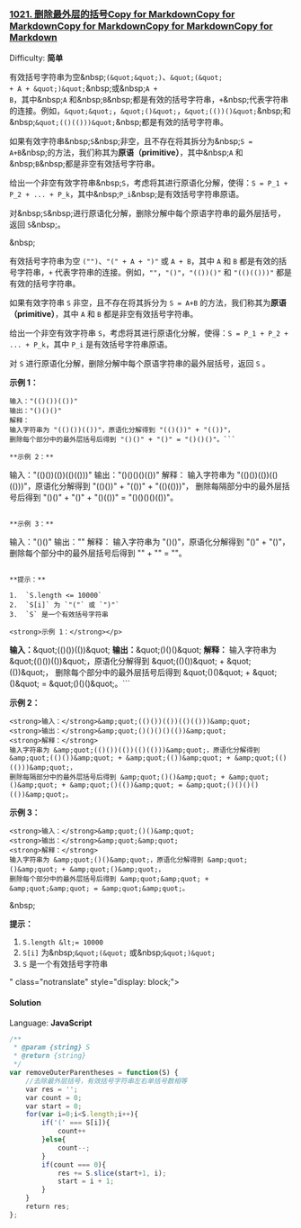 <!--
 * @Description: 
 * @version: 
 * @Author: znnnnn
 * @Date: 2019-07-20 20:20:09
 * @LastEditors: znnnnn
 * @LastEditTime: 2019-07-20 20:20:09
 -->
### [1021\. 删除最外层的括号Copy for MarkdownCopy for MarkdownCopy for MarkdownCopy for MarkdownCopy for Markdown](https://leetcode-cn.com/problems/remove-outermost-parentheses/)

Difficulty: **简单**

有效括号字符串为空&amp;nbsp;<code>(&amp;quot;&amp;quot;)</code>、<code>&amp;quot;(&amp;quot; + A + &amp;quot;)&amp;quot;</code>&amp;nbsp;或&amp;nbsp;<code>A + B</code>，其中&amp;nbsp;<code>A</code> 和&amp;nbsp;<code>B</code>&amp;nbsp;都是有效的括号字符串，<code>+</code>&amp;nbsp;代表字符串的连接。例如，<code>&amp;quot;&amp;quot;</code>，<code>&amp;quot;()&amp;quot;</code>，<code>&amp;quot;(())()&amp;quot;</code>&amp;nbsp;和&amp;nbsp;<code>&amp;quot;(()(()))&amp;quot;</code>&amp;nbsp;都是有效的括号字符串。</p>

<p>如果有效字符串&amp;nbsp;<code>S</code>&amp;nbsp;非空，且不存在将其拆分为&amp;nbsp;<code>S = A+B</code>&amp;nbsp;的方法，我们称其为<strong>原语（primitive）</strong>，其中&amp;nbsp;<code>A</code> 和&amp;nbsp;<code>B</code>&amp;nbsp;都是非空有效括号字符串。</p>

<p>给出一个非空有效字符串&amp;nbsp;<code>S</code>，考虑将其进行原语化分解，使得：<code>S = P_1 + P_2 + ... + P_k</code>，其中&amp;nbsp;<code>P_i</code>&amp;nbsp;是有效括号字符串原语。</p>

<p>对&amp;nbsp;<code>S</code>&amp;nbsp;进行原语化分解，删除分解中每个原语字符串的最外层括号，返回 <code>S</code>&amp;nbsp;。</p>

<p>&amp;nbsp;</p>

<p>

有效括号字符串为空 `("")`、`"(" + A + ")"` 或 `A + B`，其中 `A` 和 `B` 都是有效的括号字符串，`+` 代表字符串的连接。例如，`""`，`"()"`，`"(())()"` 和 `"(()(()))"` 都是有效的括号字符串。

如果有效字符串 `S` 非空，且不存在将其拆分为 `S = A+B` 的方法，我们称其为**原语（primitive）**，其中 `A` 和 `B` 都是非空有效括号字符串。

给出一个非空有效字符串 `S`，考虑将其进行原语化分解，使得：`S = P_1 + P_2 + ... + P_k`，其中 `P_i` 是有效括号字符串原语。

对 `S` 进行原语化分解，删除分解中每个原语字符串的最外层括号，返回 `S` 。

**示例 1：**

```
输入："(()())(())"
输出："()()()"
解释：
输入字符串为 "(()())(())"，原语化分解得到 "(()())" + "(())"，
删除每个部分中的最外层括号后得到 "()()" + "()" = "()()()"。```

**示例 2：**

```
输入："(()())(())(()(()))"
输出："()()()()(())"
解释：
输入字符串为 "(()())(())(()(()))"，原语化分解得到 "(()())" + "(())" + "(()(()))"，
删除每隔部分中的最外层括号后得到 "()()" + "()" + "()(())" = "()()()()(())"。
```

**示例 3：**

```
输入："()()"
输出：""
解释：
输入字符串为 "()()"，原语化分解得到 "()" + "()"，
删除每个部分中的最外层括号后得到 "" + "" = ""。
```

**提示：**

1.  `S.length <= 10000`
2.  `S[i]` 为 `"("` 或 `")"`
3.  `S` 是一个有效括号字符串

<strong>示例 1：</strong></p>

```
<strong>输入：</strong>&amp;quot;(()())(())&amp;quot;
<strong>输出：</strong>&amp;quot;()()()&amp;quot;
<strong>解释：
</strong>输入字符串为 &amp;quot;(()())(())&amp;quot;，原语化分解得到 &amp;quot;(()())&amp;quot; + &amp;quot;(())&amp;quot;，
删除每个部分中的最外层括号后得到 &amp;quot;()()&amp;quot; + &amp;quot;()&amp;quot; = &amp;quot;()()()&amp;quot;。```

<p><strong>示例 2：</strong></p>

```
<strong>输入：</strong>&amp;quot;(()())(())(()(()))&amp;quot;
<strong>输出：</strong>&amp;quot;()()()()(())&amp;quot;
<strong>解释：</strong>
输入字符串为 &amp;quot;(()())(())(()(()))&amp;quot;，原语化分解得到 &amp;quot;(()())&amp;quot; + &amp;quot;(())&amp;quot; + &amp;quot;(()(()))&amp;quot;，
删除每隔部分中的最外层括号后得到 &amp;quot;()()&amp;quot; + &amp;quot;()&amp;quot; + &amp;quot;()(())&amp;quot; = &amp;quot;()()()()(())&amp;quot;。
```

<p><strong>示例 3：</strong></p>

```
<strong>输入：</strong>&amp;quot;()()&amp;quot;
<strong>输出：</strong>&amp;quot;&amp;quot;
<strong>解释：</strong>
输入字符串为 &amp;quot;()()&amp;quot;，原语化分解得到 &amp;quot;()&amp;quot; + &amp;quot;()&amp;quot;，
删除每个部分中的最外层括号后得到 &amp;quot;&amp;quot; + &amp;quot;&amp;quot; = &amp;quot;&amp;quot;。
```

<p>&amp;nbsp;</p>

<p><strong>提示：</strong></p>

<ol>
	<li><code>S.length &amp;lt;= 10000</code></li>
	<li><code>S[i]</code> 为&amp;nbsp;<code>&amp;quot;(&amp;quot;</code> 或&amp;nbsp;<code>&amp;quot;)&amp;quot;</code></li>
	<li><code>S</code> 是一个有效括号字符串</li>
</ol>
" class="notranslate" style="display: block;">

#### Solution

Language: **JavaScript**

```javascript
/**
 * @param {string} S
 * @return {string}
 */
var removeOuterParentheses = function(S) {
    //去除最外层括号，有效括号字符串左右单括号数相等
    var res = '';
    var count = 0;
    var start = 0;
    for(var i=0;i<S.length;i++){
        if('(' === S[i]){
            count++
        }else{
            count--;
        }
        if(count === 0){
            res += S.slice(start+1, i);
            start = i + 1;
        }
    }
    return res;
};
```